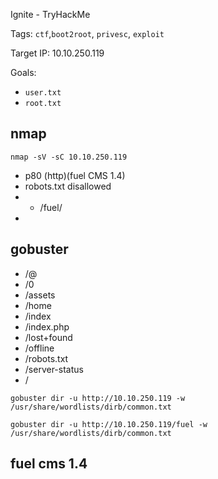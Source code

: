 Ignite - TryHackMe

Tags: `ctf`,`boot2root`, `privesc`, `exploit`

Target IP: 10.10.250.119

Goals:
- `user.txt`
- `root.txt`

## nmap

`nmap -sV -sC 10.10.250.119`

- p80 (http)(fuel CMS 1.4)
- robots.txt disallowed
- - /fuel/
-

	
## gobuster

- /@
- /0
- /assets
- /home
- /index
- /index.php
- /lost+found
- /offline
- /robots.txt
- /server-status
- /


`gobuster dir -u http://10.10.250.119 -w /usr/share/wordlists/dirb/common.txt`

`gobuster dir -u http://10.10.250.119/fuel -w /usr/share/wordlists/dirb/common.txt`

## fuel cms 1.4
